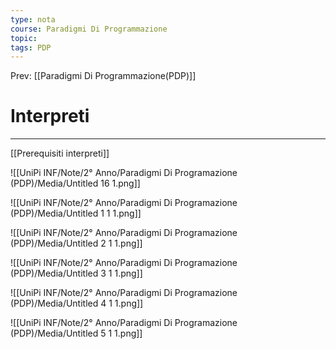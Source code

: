 ```yaml
---
type: nota
course: Paradigmi Di Programmazione
topic: 
tags: PDP
---
```


Prev: [[Paradigmi Di Programmazione(PDP)]]

# Interpreti
---
[[Prerequisiti interpreti]]

![[UniPi INF/Note/2° Anno/Paradigmi Di Programazione (PDP)/Media/Untitled 16 1.png]]

![[UniPi INF/Note/2° Anno/Paradigmi Di Programazione (PDP)/Media/Untitled 1 1 1.png]]

![[UniPi INF/Note/2° Anno/Paradigmi Di Programazione (PDP)/Media/Untitled 2 1 1.png]]

![[UniPi INF/Note/2° Anno/Paradigmi Di Programazione (PDP)/Media/Untitled 3 1 1.png]]

![[UniPi INF/Note/2° Anno/Paradigmi Di Programazione (PDP)/Media/Untitled 4 1 1.png]]

![[UniPi INF/Note/2° Anno/Paradigmi Di Programazione (PDP)/Media/Untitled 5 1 1.png]]
